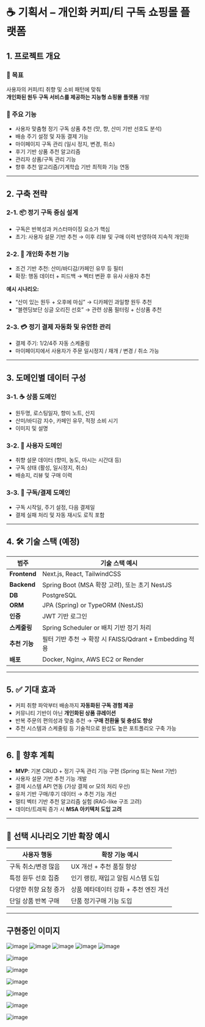 # ☕️ 기획서 – 개인화 커피/티 구독 쇼핑몰 플랫폼

## 1. 프로젝트 개요

### 🎯 목표
사용자의 커피/티 취향 및 소비 패턴에 맞춰  
**개인화된 원두 구독 서비스를 제공하는 지능형 쇼핑몰 플랫폼** 개발

### 🧩 주요 기능
- 사용자 맞춤형 정기 구독 상품 추천 (맛, 향, 산미 기반 선호도 분석)
- 배송 주기 설정 및 자동 결제 기능
- 마이페이지 구독 관리 (일시 정지, 변경, 취소)
- 후기 기반 상품 추천 알고리즘
- 관리자 상품/구독 관리 기능
- 향후 추천 알고리즘/기계학습 기반 최적화 기능 연동

---

## 2. 구축 전략

### 2-1. 📦 정기 구독 중심 설계
- 구독은 반복성과 커스터마이징 요소가 핵심
- 초기: 사용자 설문 기반 추천 → 이후 리뷰 및 구매 이력 반영하여 지속적 개인화

### 2-2. 🧠 개인화 추천 기능
- 조건 기반 추천: 산미/바디감/카페인 유무 등 필터
- 확장: 행동 데이터 + 피드백 → 벡터 변환 후 유사 사용자 추천

**예시 시나리오:**
- “산미 있는 원두 + 오후에 마심” → 디카페인 과일향 원두 추천
- “블렌딩보단 싱글 오리진 선호” → 관련 상품 필터링 + 신상품 추천

### 2-3. 💳 정기 결제 자동화 및 유연한 관리
- 결제 주기: 1/2/4주 자동 스케줄링
- 마이페이지에서 사용자가 주문 일시정지 / 재개 / 변경 / 취소 가능

---

## 3. 도메인별 데이터 구성

### 3-1. ☕ 상품 도메인
- 원두명, 로스팅일자, 향미 노트, 산지
- 산미/바디감 지수, 카페인 유무, 적정 소비 시기
- 이미지 및 설명

### 3-2. 👤 사용자 도메인
- 취향 설문 데이터 (향미, 농도, 마시는 시간대 등)
- 구독 상태 (활성, 일시정지, 취소)
- 배송지, 리뷰 및 구매 이력

### 3-3. 🔁 구독/결제 도메인
- 구독 시작일, 주기 설정, 다음 결제일
- 결제 실패 처리 및 자동 재시도 로직 포함

---

## 4. 🛠 기술 스택 (예정)

| 범주         | 기술 스택 예시                                           |
|--------------|--------------------------------------------------------|
| **Frontend** | Next.js, React, TailwindCSS                            |
| **Backend**  | Spring Boot (MSA 확장 고려), 또는 초기 NestJS           |
| **DB**       | PostgreSQL                                              |
| **ORM**      | JPA (Spring) or TypeORM (NestJS)                        |
| **인증**      | JWT 기반 로그인                                         |
| **스케줄링**   | Spring Scheduler or 배치 기반 정기 처리                 |
| **추천 기능** | 필터 기반 추천 → 확장 시 FAISS/Qdrant + Embedding 적용 |
| **배포**      | Docker, Nginx, AWS EC2 or Render                       |

---

## 5. ✅ 기대 효과

- 커피 취향 파악부터 배송까지 **자동화된 구독 경험 제공**
- 커뮤니티 기반이 아닌 **개인화된 상품 큐레이션**
- 반복 주문의 편의성과 맞춤 추천 → **구매 전환율 및 충성도 향상**
- 추천 시스템과 스케줄링 등 기술적으로 완성도 높은 포트폴리오 구축 가능

---

## 6. 🔮 향후 계획

- **MVP**: 기본 CRUD + 정기 구독 관리 기능 구현 (Spring 또는 Nest 기반)
- 사용자 설문 기반 추천 기능 개발
- 결제 시스템 API 연동 (가상 결제 or 모의 처리 우선)
- 유저 기반 구매/후기 데이터 → 추천 기능 개선
- 멀티 벡터 기반 추천 알고리즘 실험 (RAG-like 구조 고려)
- 데이터/트래픽 증가 시 **MSA 아키텍처 도입 고려**

---

## 🔁 선택 시나리오 기반 확장 예시

| 사용자 행동             | 확장 기능 예시                                  |
|------------------------|-----------------------------------------------|
| 구독 취소/변경 많음      | UX 개선 + 추천 품질 향상                       |
| 특정 원두 선호 집중       | 인기 랭킹, 재입고 알림 시스템 도입             |
| 다양한 취향 요청 증가     | 상품 메타데이터 강화 + 추천 엔진 개선          |
| 단일 상품 반복 구매       | 단품 정기구매 기능 도입                        |

---

## 구현중인 이미지

![image](https://github.com/user-attachments/assets/e035fbb3-c77f-491d-bd2d-3fc56f5b1f6b)
![image](https://github.com/user-attachments/assets/66530211-7ebc-486d-b374-4a77b4a3baa4)
![image](https://github.com/user-attachments/assets/1b834b90-b082-4d5a-ad3d-065d806e2c76)
![image](https://github.com/user-attachments/assets/cd2ab4cd-f637-45cb-adc2-788c9a8744c4)
![image](https://github.com/user-attachments/assets/0717347f-c0d5-4f0c-b3b9-618e7335834c)


![image](https://github.com/user-attachments/assets/18182680-f4d5-4a20-a067-f20fa1b346c5)

![image](https://github.com/user-attachments/assets/f2badf5d-ec63-453d-ba3c-cdd54372fda7)

![image](https://github.com/user-attachments/assets/864141df-f099-45a8-96df-6188cd7cad58)

![image](https://github.com/user-attachments/assets/0f00897c-e030-4b23-a91e-b764dd819f49)

![image](https://github.com/user-attachments/assets/e4f397a0-b3b7-48a7-a973-2c03e87394f8)

![image](https://github.com/user-attachments/assets/7f956680-27f2-43cc-a37b-a584a11ece27)

